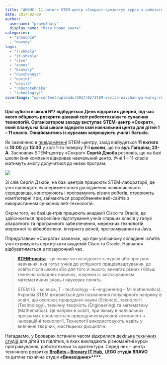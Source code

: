 ```yaml
---
title: "АНОНС: 11 лютого STEM-центр «Сократ» презентує курси з робототехніки та програмування"
date: 2017-02-09
author: 
  username: "pravoZnaty"
  display_name: "Маєш право знати"
categories: 
  - "announce"
  - "novyny"
tags: 
  - "7-shkola"
  - "it-shkola"
  - "stem"
  - "anons"
  - "brovary"
  - "navchannya"
  - "novini"
  - "osvita"
  - "robototehnika"
  - "tehnologiyi"
coverImage: "wp-content/uploads/2017/02/STEM-osvita-navchannya-kursy-robototehnika-IT.jpg"
---
```


**Цієї суботи в школі №7 відбудеться День відкритих дверей, під час якого обіцяють розкрити цікавий світ робототехніки та сучасних технологій. Організатором заходу виступає** **STEM-центр «Сократ», який планує на базі школи відкрити свій навчальний центр для дітей 1 – 11 класів. Ознайомитись із курсами запрошують учнів і батьків.**

Як зазначено в [повідомленні](https://www.facebook.com/socratinua/photos/a.765157503587407.1073741828.744109799025511/862664340503389/?ENGINE=3&theater) STEM-центру, захід відбудеться **11 лютого** із **10:00** до **15:00** у холі 1-го поверху **7-ї школи**, що по **вул. Гагаріна, 23-А**. Засновник STEM-центру «Сократ» **Сергій Дзюба** розповів, що на базі школи їхня компанія відкриває навчальний центр. Учні 1 – 11 класів матимуть змогу долучитися до низки програм.

[![](https://mpz.brovary.org/wp-content/uploads/2017/02/sokrat-robototehnika-afisha-anons.jpg)](https://mpz.brovary.org/wp-content/uploads/2017/02/sokrat-robototehnika-afisha-anons.jpg)

Зі слів Сергія Дзюби, на базі центрів працюють STEM-лабораторії, де учні проводять експериментальні дослідження навколишнього середовища, конструюють і програмують різних роботів, створюють комп’ютерні ігри, займаються розробленням веб-сайтів з використанням сучасних веб-технологій.

Окрім того, на базі центрів працюють академії Cisco та Oracle, де здійснюється професійне підготування учнів старших класів у галузі апаратного та програмного забезпечення, мережних технологій, мережної та кібербезпеки, інтернету речей, програмування на Java.

Ппредставник «Сократа» зазначає, що при успішному складанні іспитів учні отримують сертифікати академій Cisco та Oracle. Навчання відбуватиметься в позаурочний час.

> **[STEM-освіта](http://www.imzo.gov.ua/stem-osvita/)** – це низка чи послідовність курсів або програм навчання, яка готує учнів до успішного працевлаштування, до освіти після школи або для того й іншого, вимагає різних і більш технічно складних навичок, зокрема із застосуванням математичних знань і наукових понять.
> 
> STEM (S - science, T - technology – Е-engineering – М-mathematics). Акронім STEM вживається для позначення популярного напряму в освіті, що охоплює природничі науки (Science), технології (Technology), технічну творчість (Engineering) та математику (Mathematics). Це напрям в освіті, при якому в навчальних програмах посилюється природничонауковий компонент + інноваційні технології. Технології використовують навіть у вивченні творчих, мистецьких дисциплін.

Нагадаємо, у Броварах останнім часом відкрилися [декілька технічних студій](https://mpz.brovary.org/brovarski-dytyachi-lego-studiyi-yak-navchytysya-keruvaty-robotamy/) для дітей та підлітків, в яких викладають різноманітні курси програмування, робототехніки та архітектури. Серед них – центр технічного розвитку **[BroBots – Brovary IT Hub](https://mpz.brovary.org/u-brobots-vidkrylysya-novi-kursy-robototehniky-ta-programuvannya/),** **LEGO студія** **BRAVO** та дитяча технічна студія **«Винахідник»****.**
